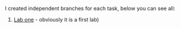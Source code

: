 I created independent branches for each task, below you can see all:
 1) [Lab one](https://github.com/vadym-skr/ruby_practice/tree/lab_one) - obviously it is a first lab)